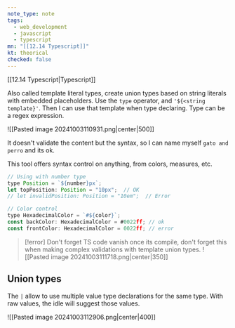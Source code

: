 ```yaml
---
note_type: note
tags:
  - web_development
  - javascript
  - typescript
mn: "[[12.14 Typescript]]"
kt: theorical
checked: false
---
```

[[12.14 Typescript|Typescript]]

Also called template literal types, create union types based on string literals with embedded placeholders. Use the `type` operator, and `'${<string template}'`. Then I can use that template when type declaring. Type can be a regex expression. 

![[Pasted image 20241003110931.png|center|500]]

It doesn't validate the content but the syntax, so I can name myself `gato and perro` and its ok. 

This tool offers syntax control on anything, from colors, measures, etc.

```js
// Using with number type
type Position = `${number}px`;
let topPosition: Position = "10px";  // OK
// let invalidPosition: Position = "10em";  // Error

// Color control
type HexadecimalColor = `#${color}`;
const backColor: HexadecimalColor = #0022ff; // ok
const frontColor: HexadecimalColor = 0022ff; // error
```

>[!error]
>Don't forget TS code vanish once its compile, don't forget this when making complex validations with template union types.
>![[Pasted image 20241003111718.png|center|350]]

## Union types
The `|` allow to use multiple value type declarations for the same type. With raw values, the idle will suggest those values. 

![[Pasted image 20241003112906.png|center|400]]



